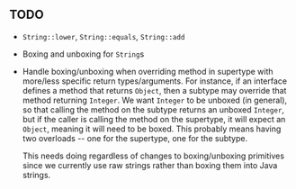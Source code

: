 ## TODO

* `String::lower`, `String::equals`, `String::add`

* Boxing and unboxing for `String`s

* Handle boxing/unboxing when overriding method in supertype with more/less
  specific return types/arguments. For instance, if an interface defines a
  method that returns `Object`, then a subtype may override that method
  returning `Integer`. We want `Integer` to be unboxed (in general),
  so that calling the method on the subtype returns an unboxed `Integer`,
  but if the caller is calling the method on the supertype, it will expect
  an `Object`, meaning it will need to be boxed. This probably means having
  two overloads -- one for the supertype, one for the subtype.

  This needs doing regardless of changes to boxing/unboxing primitives since
  we currently use raw strings rather than boxing them into Java strings.
